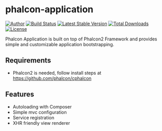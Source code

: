 # phalcon-application

[![Author](http://img.shields.io/badge/author-@mamuz_de-blue.svg?style=flat-square)](https://twitter.com/mamuz_de)
[![Build Status](https://img.shields.io/travis/mamuz/phalcon-application.svg?style=flat-square)](https://travis-ci.org/mamuz/phalcon-application)
[![Latest Stable Version](https://img.shields.io/packagist/v/mamuz/phalcon-application.svg?style=flat-square)](https://packagist.org/packages/mamuz/phalcon-application)
[![Total Downloads](https://img.shields.io/packagist/dt/mamuz/phalcon-application.svg?style=flat-square)](https://packagist.org/packages/mamuz/phalcon-application)
[![License](https://img.shields.io/packagist/l/mamuz/phalcon-application.svg?style=flat-square)](https://packagist.org/packages/mamuz/phalcon-application)

Phalcon Application is built on top of Phalcon2 Framework and provides
simple and customizable application bootstrapping.

## Requirements

- Phalcon2 is needed, follow install steps at https://github.com/phalcon/cphalcon

## Features

- Autoloading with Composer
- Simple mvc configuration
- Service registration
- XHR friendly view renderer 
